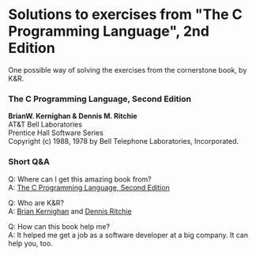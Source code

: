 # Solutions to exercises from "The C Programming Language", 2nd Edition

One possible way of solving the exercises from the cornerstone book, by K&R.  
  
### The C Programming Language, Second Edition  
**BrianW. Kernighan & Dennis M. Ritchie**  
AT&T Bell Laboratories  
Prentice Hall Software Series  
Copyright (c) 1988, 1978 by Bell Telephone Laboratories, Incorporated.


### Short Q&A  
Q: Where can I get this amazing book from?  
A: [The C Programming Language, Second Edition](https://www.amazon.com/Programming-Language-2nd-Brian-Kernighan/dp/0131103628)  
  
Q: Who are K&R?  
A: [Brian Kernighan](https://www.youtube.com/watch?v=O9upVbGSBFo) and [Dennis Ritchie](https://en.wikipedia.org/wiki/Dennis_Ritchie) 

Q: How can this book help me?  
A: It helped me get a job as a software developer at a big company. It can help you, too.
